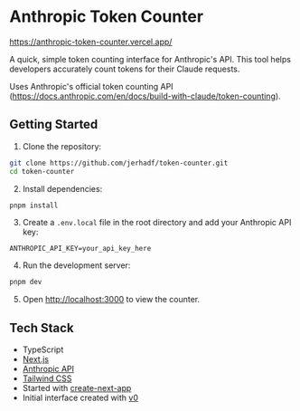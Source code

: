 # Anthropic Token Counter

https://anthropic-token-counter.vercel.app/

A quick, simple token counting interface for Anthropic's API. This tool helps developers accurately count tokens for their Claude requests.

Uses Anthropic's official token counting API (https://docs.anthropic.com/en/docs/build-with-claude/token-counting).

## Getting Started

1. Clone the repository:
```bash
git clone https://github.com/jerhadf/token-counter.git
cd token-counter
```

2. Install dependencies:
```bash
pnpm install
```

3. Create a `.env.local` file in the root directory and add your Anthropic API key:
```
ANTHROPIC_API_KEY=your_api_key_here
```

4. Run the development server:
```bash
pnpm dev
```

5. Open [http://localhost:3000](http://localhost:3000) to view the counter.

## Tech Stack

- TypeScript
- [Next.js](https://nextjs.org/)
- [Anthropic API](https://docs.anthropic.com/)
- [Tailwind CSS](https://tailwindcss.com/)
- Started with [create-next-app](https://nextjs.org/docs/api-reference/create-next-app)
- Initial interface created with [v0](https://v0.dev/chat)